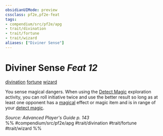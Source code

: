 ```yaml
---
obsidianUIMode: preview
cssclass: pf2e,pf2e-feat
tags:
- compendium/src/pf2e/apg
- trait/divination
- trait/fortune
- trait/wizard
aliases: ["Diviner Sense"]
---
```

# Diviner Sense  *Feat 12*  
[divination](../../Rules/traits/divination.md)  [fortune](../../Rules/traits/fortune.md)  [wizard](../../Rules/traits/wizard.md)  


You sense magical dangers. When using the [Detect Magic](../../Rules/actions/detect-magic.md) exploration activity, you can roll initiative twice and use the better result so long as at least one opponent has a [magical](../../Rules/traits/magical.md) effect or magic item and is in range of your [detect magic](../spells/detect-magic.md).

*Source: Advanced Player's Guide p. 143*  
%% #compendium/src/pf2e/apg #trait/divination #trait/fortune #trait/wizard %%